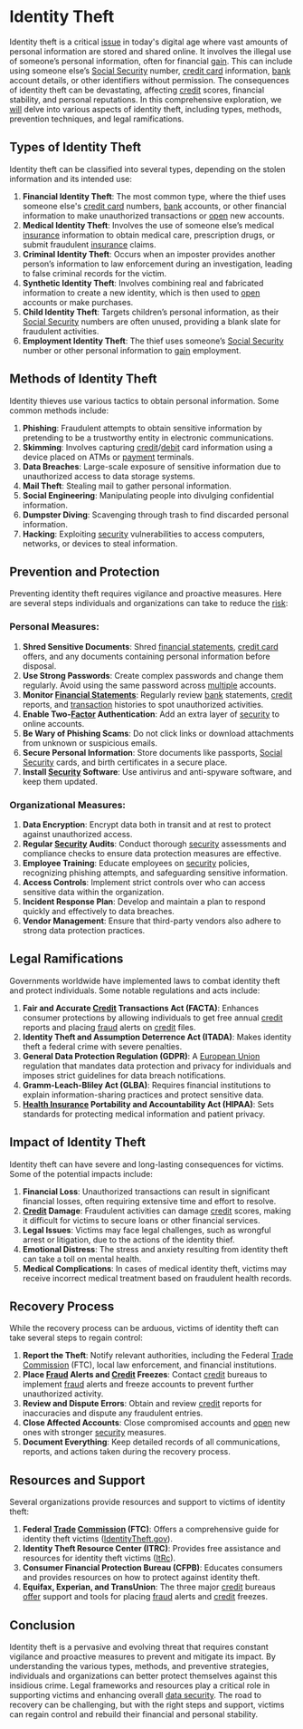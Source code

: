 # Identity Theft

Identity theft is a critical [issue](../i/issue.md) in today's digital age where vast amounts of personal information are stored and shared online. It involves the illegal use of someone’s personal information, often for financial [gain](../g/gain.md). This can include using someone else’s [Social Security](../s/social_security.md) number, [credit card](../c/credit_card.md) information, [bank](../b/bank.md) account details, or other identifiers without permission. The consequences of identity theft can be devastating, affecting [credit](../c/credit.md) scores, financial stability, and personal reputations. In this comprehensive exploration, we [will](../w/will.md) delve into various aspects of identity theft, including types, methods, prevention techniques, and legal ramifications.

## Types of Identity Theft

Identity theft can be classified into several types, depending on the stolen information and its intended use:

1. **Financial Identity Theft**: The most common type, where the thief uses someone else's [credit card](../c/credit_card.md) numbers, [bank](../b/bank.md) accounts, or other financial information to make unauthorized transactions or [open](../o/open.md) new accounts.
2. **Medical Identity Theft**: Involves the use of someone else’s medical [insurance](../i/insurance.md) information to obtain medical care, prescription drugs, or submit fraudulent [insurance](../i/insurance.md) claims.
3. **Criminal Identity Theft**: Occurs when an imposter provides another person’s information to law enforcement during an investigation, leading to false criminal records for the victim.
4. **Synthetic Identity Theft**: Involves combining real and fabricated information to create a new identity, which is then used to [open](../o/open.md) accounts or make purchases.
5. **Child Identity Theft**: Targets children’s personal information, as their [Social Security](../s/social_security.md) numbers are often unused, providing a blank slate for fraudulent activities.
6. **Employment Identity Theft**: The thief uses someone’s [Social Security](../s/social_security.md) number or other personal information to [gain](../g/gain.md) employment.

## Methods of Identity Theft

Identity thieves use various tactics to obtain personal information. Some common methods include:

1. **Phishing**: Fraudulent attempts to obtain sensitive information by pretending to be a trustworthy entity in electronic communications.
2. **Skimming**: Involves capturing [credit](../c/credit.md)/[debit](../d/debit.md) card information using a device placed on ATMs or [payment](../p/payment.md) terminals.
3. **Data Breaches**: Large-scale exposure of sensitive information due to unauthorized access to data storage systems.
4. **Mail Theft**: Stealing mail to gather personal information.
5. **Social Engineering**: Manipulating people into divulging confidential information.
6. **Dumpster Diving**: Scavenging through trash to find discarded personal information.
7. **Hacking**: Exploiting [security](../s/security.md) vulnerabilities to access computers, networks, or devices to steal information.

## Prevention and Protection

Preventing identity theft requires vigilance and proactive measures. Here are several steps individuals and organizations can take to reduce the [risk](../r/risk.md):

### Personal Measures:

1. **Shred Sensitive Documents**: Shred [financial statements](../f/financial_statements.md), [credit card](../c/credit_card.md) offers, and any documents containing personal information before disposal.
2. **Use Strong Passwords**: Create complex passwords and change them regularly. Avoid using the same password across [multiple](../m/multiple.md) accounts.
3. **Monitor [Financial Statements](../f/financial_statements.md)**: Regularly review [bank](../b/bank.md) statements, [credit](../c/credit.md) reports, and [transaction](../t/transaction.md) histories to spot unauthorized activities.
4. **Enable Two-[Factor](../f/factor.md) Authentication**: Add an extra layer of [security](../s/security.md) to online accounts.
5. **Be Wary of Phishing Scams**: Do not click links or download attachments from unknown or suspicious emails.
6. **Secure Personal Information**: Store documents like passports, [Social Security](../s/social_security.md) cards, and birth certificates in a secure place.
7. **Install [Security](../s/security.md) Software**: Use antivirus and anti-spyware software, and keep them updated.

### Organizational Measures:

1. **Data Encryption**: Encrypt data both in transit and at rest to protect against unauthorized access.
2. **Regular [Security](../s/security.md) Audits**: Conduct thorough [security](../s/security.md) assessments and compliance checks to ensure data protection measures are effective.
3. **Employee Training**: Educate employees on [security](../s/security.md) policies, recognizing phishing attempts, and safeguarding sensitive information.
4. **Access Controls**: Implement strict controls over who can access sensitive data within the organization.
5. **Incident Response Plan**: Develop and maintain a plan to respond quickly and effectively to data breaches.
6. **Vendor Management**: Ensure that third-party vendors also adhere to strong data protection practices.

## Legal Ramifications

Governments worldwide have implemented laws to combat identity theft and protect individuals. Some notable regulations and acts include:

1. **Fair and Accurate [Credit](../c/credit.md) Transactions Act (FACTA)**: Enhances consumer protections by allowing individuals to get free annual [credit](../c/credit.md) reports and placing [fraud](../f/fraud.md) alerts on [credit](../c/credit.md) files.
2. **Identity Theft and Assumption Deterrence Act (ITADA)**: Makes identity theft a federal crime with severe penalties.
3. **General Data Protection Regulation (GDPR)**: A [European Union](../e/european_union_(eu).md) regulation that mandates data protection and privacy for individuals and imposes strict guidelines for data breach notifications.
4. **Gramm-Leach-Bliley Act (GLBA)**: Requires financial institutions to explain information-sharing practices and protect sensitive data.
5. **[Health Insurance](../h/health_insurance.md) Portability and Accountability Act (HIPAA)**: Sets standards for protecting medical information and patient privacy.

## Impact of Identity Theft

Identity theft can have severe and long-lasting consequences for victims. Some of the potential impacts include:

1. **Financial Loss**: Unauthorized transactions can result in significant financial losses, often requiring extensive time and effort to resolve.
2. **[Credit](../c/credit.md) Damage**: Fraudulent activities can damage [credit](../c/credit.md) scores, making it difficult for victims to secure loans or other financial services.
3. **Legal Issues**: Victims may face legal challenges, such as wrongful arrest or litigation, due to the actions of the identity thief.
4. **Emotional Distress**: The stress and anxiety resulting from identity theft can take a toll on mental health.
5. **Medical Complications**: In cases of medical identity theft, victims may receive incorrect medical treatment based on fraudulent health records.

## Recovery Process

While the recovery process can be arduous, victims of identity theft can take several steps to regain control:

1. **Report the Theft**: Notify relevant authorities, including the Federal [Trade](../t/trade.md) [Commission](../c/commission.md) (FTC), local law enforcement, and financial institutions.
2. **Place [Fraud](../f/fraud.md) Alerts and [Credit](../c/credit.md) Freezes**: Contact [credit](../c/credit.md) bureaus to implement [fraud](../f/fraud.md) alerts and freeze accounts to prevent further unauthorized activity.
3. **Review and Dispute Errors**: Obtain and review [credit](../c/credit.md) reports for inaccuracies and dispute any fraudulent entries.
4. **Close Affected Accounts**: Close compromised accounts and [open](../o/open.md) new ones with stronger [security](../s/security.md) measures.
5. **Document Everything**: Keep detailed records of all communications, reports, and actions taken during the recovery process.

## Resources and Support

Several organizations provide resources and support to victims of identity theft:

1. **Federal [Trade](../t/trade.md) [Commission](../c/commission.md) (FTC)**: Offers a comprehensive guide for identity theft victims ([IdentityTheft.gov](https://www.identitytheft.gov/)).
2. **Identity Theft Resource Center (ITRC)**: Provides free assistance and resources for identity theft victims ([ItRc](https://www.idtheftcenter.org/)).
3. **Consumer Financial Protection Bureau (CFPB)**: Educates consumers and provides resources on how to protect against identity theft.
4. **Equifax, Experian, and TransUnion**: The three major [credit](../c/credit.md) bureaus [offer](../o/offer.md) support and tools for placing [fraud](../f/fraud.md) alerts and [credit](../c/credit.md) freezes.

## Conclusion

Identity theft is a pervasive and evolving threat that requires constant vigilance and proactive measures to prevent and mitigate its impact. By understanding the various types, methods, and preventive strategies, individuals and organizations can better protect themselves against this insidious crime. Legal frameworks and resources play a critical role in supporting victims and enhancing overall [data security](../d/data_security_in_trading.md). The road to recovery can be challenging, but with the right steps and support, victims can regain control and rebuild their financial and personal stability.